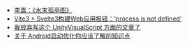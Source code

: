 + [李嵩：《水末孤亭图》](https://www.jianshu.com/p/5c671654a78c)
+ [Vite3 + Svelte3构建Web应用报错：'process is not defined'](https://www.jianshu.com/p/e771bfc3031f)
+ [我放弃写这个 UnityVisualScript 方面的文章了](https://www.jianshu.com/p/c1694f809ee9)
+ [关于 Android启动优化你应该了解的知识点](https://www.jianshu.com/p/63b9fe2ddbcd)
